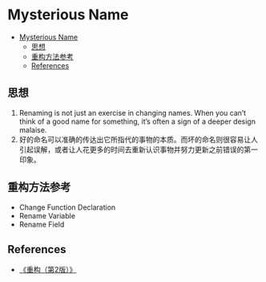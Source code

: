 # Mysterious Name


<!-- TOC -->

- [Mysterious Name](#mysterious-name)
    - [思想](#思想)
    - [重构方法参考](#重构方法参考)
    - [References](#references)

<!-- /TOC -->


## 思想
1. Renaming is not just an exercise in changing names. When you can’t think of a good name for something, it’s often a sign of a deeper design malaise. 
2. 好的命名可以准确的传达出它所指代的事物的本质。而坏的命名则很容易让人引起误解，或者让人花更多的时间去重新认识事物并努力更新之前错误的第一印象。


## 重构方法参考
* Change Function Declaration
* Rename Variable
* Rename Field


## References
* [《重构（第2版）》](https://book.douban.com/subject/33400354/)
